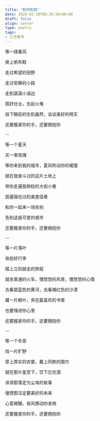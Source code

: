 ```yaml
---
title: "和你和我"
date: 2020-02-28T00:26:56+08:00
draft: false
align: center
type: poetry
tags:
- 三月情书
---
```


等一缕春风

换上帆布鞋

走过希望的田野

走过安静的小路

走到潺潺小溪边

搭好灶台，生起火堆

拍下眼前的生机盎然，谈谈美好的明天

还要握紧你的手，还要拥抱你

--

等一个夏天

买一束玫瑰

等你来到我的城市，夏风吹动你的裙摆

就在我奋斗过的这片土地上

带你走遍我熟稔的大街小巷

尝遍我吃过的美食佳肴

和你一起来一场告别

告别这座可爱的城市

还要握紧你的手，还要拥抱你

--

等一片落叶

收拾好行李

踏上立刻就走的旅程

就坐普通的火车，慢悠悠的风景，慢悠悠的心情

去看碧蓝色的黄河，去看橘红色的沙漠

藏一片枫叶，夹在最喜欢的书里

也要埋进你心里

还要握紧你的手，还要拥抱你

--

等一个冬夜

找一片旷野

穿上厚实的衣裳，戴上同款的围巾

就在那片星空下，饮下忘忧酒

讲讲那落定为尘埃的故事

憧憬那注定要美好的未来

心意微醺，夜风撩动你发梢

还要握紧你的手，还要拥抱你


